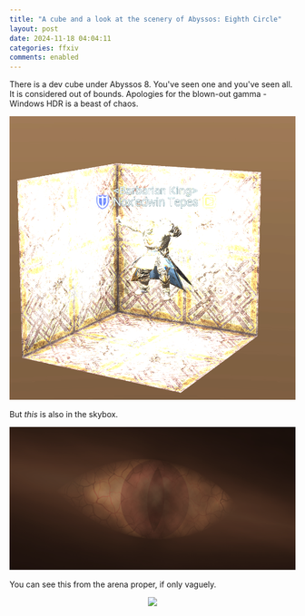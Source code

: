 ```yaml
---
title: "A cube and a look at the scenery of Abyssos: Eighth Circle"
layout: post
date: 2024-11-18 04:04:11
categories: ffxiv
comments: enabled
---
```

There is a dev cube under Abyssos 8. You've seen one and you've seen all. It is considered out of bounds. Apologies for the blown-out gamma - Windows HDR is a beast of chaos.  
<center><a href="https://raw.githubusercontent.com/Nox13last/nox13last.github.io/refs/heads/main/_uploads/Abyssos_8_3.png"><img src="https://raw.githubusercontent.com/Nox13last/nox13last.github.io/refs/heads/main/_uploads/Abyssos_8_3.png" width="600"></a></center>  

But *this* is also in the skybox.  
<center><a href="https://raw.githubusercontent.com/Nox13last/nox13last.github.io/refs/heads/main/_uploads/Abyssos_8_1.png"><img src="https://raw.githubusercontent.com/Nox13last/nox13last.github.io/refs/heads/main/_uploads/Abyssos_8_1.png" width="600"></a></center>  

You can see this from the arena proper, if only vaguely.
<center><a href="https://raw.githubusercontent.com/Nox13last/nox13last.github.io/refs/heads/main/_uploads/Abyssos_8_2.png"><img src="https://raw.githubusercontent.com/Nox13last/nox13last.github.io/refs/heads/main/_uploads/Abyssos_8_2.png" width="600"></a></center>  


